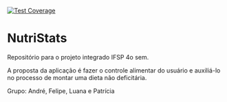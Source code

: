 [![Test Coverage](https://api.codeclimate.com/v1/badges/82fd1c87aa24f7e49873/test_coverage)](https://codeclimate.com/github/feloureiro/feloureiro.github.io/test_coverage)
# NutriStats
Repositório para o projeto integrado IFSP 4o sem.

A proposta da aplicação é fazer o controle alimentar do usuário e auxiliá-lo no processo de montar uma dieta não deficitária. 

Grupo: André, Felipe, Luana e Patrícia
